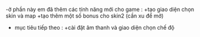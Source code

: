 -ở phần này em đã thêm các tính năng mới cho game :
+tạo giao diện chọn skin và map
+tạo thêm một số bonus cho skin2 (cần xu để mở)
- mục tiêu tiếp theo :
+cài đặt âm thanh và giao diện chọn chế độ
